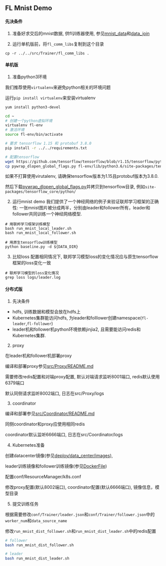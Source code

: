 FL Mnist Demo
----------------
#### 先决条件
1. 准备好求交后的mnist数据, 供fl训练器使用,
   参见[mnist_data](../mnist_data/README.md)和[data_join](../data_join/README.md)

2. 运行单机版前，将`fl_comm_libs`复制到这个目录
```
cp -r ../../src/Trainer/fl_comm_libs .
```

#### 单机版
1. 准备python3环境

我们推荐使用`virtualenv`来避免python相关的环境问题

运行`pip install virtualenv`来安装virtualenv

```bash
yum install python3-devel

cd ~
# 创建一个python虚拟环境
virtualenv fl-env
# 激活环境
source fl-env/bin/activate

# 要求 tensorflow 1.15 和 protobuf 3.8.0
pip install -r ../../requirements.txt

# 配置tensorflow
wget https://github.com/tensorflow/tensorflow/blob/r1.15/tensorflow/python/pywrap_dlopen_global_flags.py 
cp pywrap_dlopen_global_flags.py fl-env/lib/python3.6/site-packages/tensorflow_core/python/
```

如果不打算使用virutalenv, 请确保tensorflow版本为1.15且protobuf版本为3.8.0.

然后下载[pywrap_dlopen_global_flags.py](https://github.com/tensorflow/tensorflow/blob/r1.15/tensorflow/python/pywrap_dlopen_global_flags.py)并拷贝到tensorflow目录, 例如`site-packages/tensorflow_core/python/`

2. 运行mnist demo
我们提供了一个神经网络的例子来验证联邦学习框架的正确性:
一张mnist图片被分成两半，分别由leader和follower所有，leader和follower共同训练一个神经网络模型.
```
# 用联邦学习框架训练模型
bash run_mnist_local_leader.sh
bash run_mnist_local_follower.sh

# 用原生tensorflow训练模型
python baseline.py -d ${DATA_DIR}

```

3. 比较loss
配置相同情况下, 联邦学习模型loss的变化情况应与原生tensorflow框架的loss变化一致
```
# 联邦学习模型的loss变化情况
grep loss logs/leader.log
```

#### 分布式版
1. 先决条件
  - hdfs, 训练数据和模型会放在hdfs上
  - Kubernetes集群能访问hdfs, 为leader和folllower创建namespace(`fl-leader`,`fl-follower`)
  - leader机和follower机python环境依赖jinjia2, 且需要能访问redis和Kubernetes集群.

2. proxy

在leader机和follower机部署proxy

编译和部署proxy参见[src/Proxy/README.md](../../src/Proxy/README.md)

需要修改redis配置和对端proxy配置, 默认对端请求监听8001端口,
redis默认使用6379端口

默认同侧请求监听8002端口, 日志在src/Proxy/logs

3. coordinator

编译和部署参见[src/Coordinator/README.md](../../src/Coordinator/README.md)

同侧coordinator和proxy应使用相同redis

coordinator默认监听6666端口, 日志在src/Coordinator/logs

4. Kubernetes准备

创建datacenter镜像(参见[deploy/data_center/images](../../deploy/data_center/images)), 

leader训练镜像和follower训练镜像(参见[DockerFile](../../DockerFile))

配置conf/ResourceManager/k8s.conf

修改proxy配置(默认8002端口), coordinator配置(默认6666端口), 镜像信息，模型目录 

5. 提交训练任务

根据需要修改`conf/Trainer/leader.json`和`conf/Trainer/follower.json`中的`worker_num`和`data_source_name`

修改`run_mnist_dist_follower.sh`和`run_mnist_dist_leader.sh`中的redis配置

```bash
# follower
bash run_mnist_dist_follower.sh

# leader
bash run_mnist_dist_leader.sh
```
